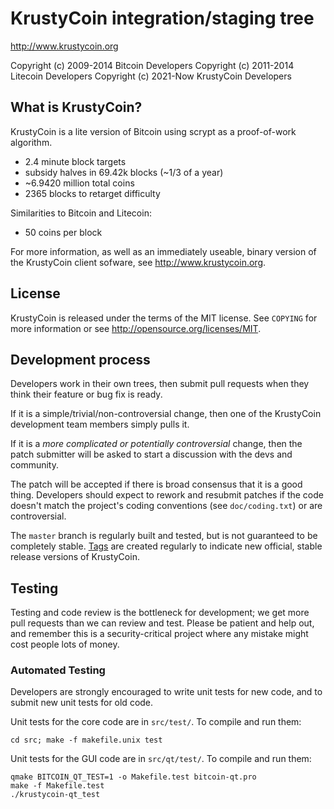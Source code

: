 KrustyCoin integration/staging tree
================================

http://www.krustycoin.org

Copyright (c) 2009-2014 Bitcoin Developers
Copyright (c) 2011-2014 Litecoin Developers
Copyright (c) 2021-Now KrustyCoin Developers

What is KrustyCoin?
----------------

KrustyCoin is a lite version of Bitcoin using scrypt as a proof-of-work algorithm.
 - 2.4 minute block targets
 - subsidy halves in 69.42k blocks (~1/3 of a year)
 - ~6.9420 million total coins
 - 2365 blocks to retarget difficulty

Similarities to Bitcoin and Litecoin:
 - 50 coins per block

For more information, as well as an immediately useable, binary version of
the KrustyCoin client sofware, see http://www.krustycoin.org.

License
-------

KrustyCoin is released under the terms of the MIT license. See `COPYING` for more
information or see http://opensource.org/licenses/MIT.

Development process
-------------------

Developers work in their own trees, then submit pull requests when they think
their feature or bug fix is ready.

If it is a simple/trivial/non-controversial change, then one of the KrustyCoin
development team members simply pulls it.

If it is a *more complicated or potentially controversial* change, then the patch
submitter will be asked to start a discussion with the devs and community.

The patch will be accepted if there is broad consensus that it is a good thing.
Developers should expect to rework and resubmit patches if the code doesn't
match the project's coding conventions (see `doc/coding.txt`) or are
controversial.

The `master` branch is regularly built and tested, but is not guaranteed to be
completely stable. [Tags](https://github.com/krustycoin-project/krustycoin/tags) are created
regularly to indicate new official, stable release versions of KrustyCoin.

Testing
-------

Testing and code review is the bottleneck for development; we get more pull
requests than we can review and test. Please be patient and help out, and
remember this is a security-critical project where any mistake might cost people
lots of money.

### Automated Testing

Developers are strongly encouraged to write unit tests for new code, and to
submit new unit tests for old code.

Unit tests for the core code are in `src/test/`. To compile and run them:

    cd src; make -f makefile.unix test

Unit tests for the GUI code are in `src/qt/test/`. To compile and run them:

    qmake BITCOIN_QT_TEST=1 -o Makefile.test bitcoin-qt.pro
    make -f Makefile.test
    ./krustycoin-qt_test

